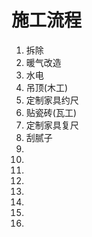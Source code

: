# 施工流程
1. 拆除
1. 暖气改造
1. 水电
1. 吊顶(木工)
1. 定制家具约尺
1. 贴瓷砖(瓦工)
1. 定制家具复尺
1. 刮腻子
1. 
1. 
1. 
1. 
1. 
1. 
1. 
1. 
